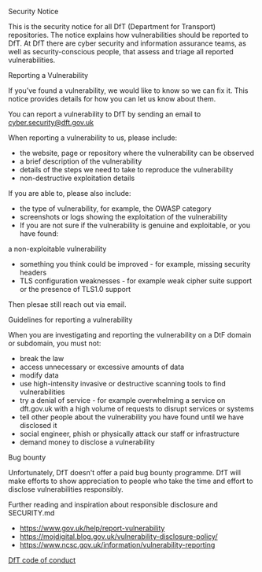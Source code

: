 Security Notice

This is the security notice for all DfT (Department for Transport) repositories. The notice explains how vulnerabilities should be reported to DfT. At DfT there are cyber security and information assurance teams, as well as security-conscious people, that assess and triage all reported vulnerabilities.

Reporting a Vulnerability

If you’ve found a vulnerability, we would like to know so we can fix it. This notice provides details for how you can let us know about them.

You can report a vulnerability to DfT by sending an email to cyber.security@dft.gov.uk

When reporting a vulnerability to us, please include:

* the website, page or repository where the vulnerability can be observed
* a brief description of the vulnerability
* details of the steps we need to take to reproduce the vulnerability
* non-destructive exploitation details

If you are able to, please also include:

* the type of vulnerability, for example, the OWASP category
* screenshots or logs showing the exploitation of the vulnerability
* If you are not sure if the vulnerability is genuine and exploitable, or you have found:

a non-exploitable vulnerability
* something you think could be improved - for example, missing security headers
* TLS configuration weaknesses - for example weak cipher suite support or the presence of TLS1.0 support

Then plesae still reach out via email. 

Guidelines for reporting a vulnerability

When you are investigating and reporting the vulnerability on a DtF domain or subdomain, you must not:

* break the law
* access unnecessary or excessive amounts of data
* modify data
* use high-intensity invasive or destructive scanning tools to find vulnerabilities
* try a denial of service - for example overwhelming a service on dft.gov.uk with a high volume of requests
    to disrupt services or systems
* tell other people about the vulnerability you have found until we have disclosed it
* social engineer, phish or physically attack our staff or infrastructure
* demand money to disclose a vulnerability

Bug bounty

Unfortunately, DfT doesn't offer a paid bug bounty programme. DfT will make efforts to show appreciation to people who take the time and effort to disclose vulnerabilities responsibly.

Further reading and inspiration about responsible disclosure and SECURITY.md

* https://www.gov.uk/help/report-vulnerability
* https://mojdigital.blog.gov.uk/vulnerability-disclosure-policy/
* https://www.ncsc.gov.uk/information/vulnerability-reporting

[DfT code of conduct](CODE_OF_CONDUCT.md)

